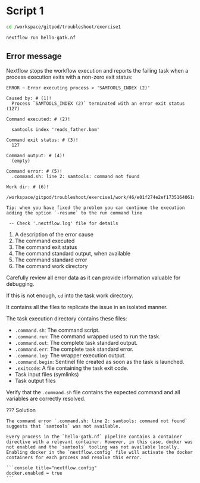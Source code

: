 
# Script 1

```bash
cd /workspace/gitpod/troubleshoot/exercise1
```

```bash
nextflow run hello-gatk.nf
```

## Error message

Nextflow stops the workflow execution and reports the failing task when a process execution exits with a non-zero exit status:

```
ERROR ~ Error executing process > 'SAMTOOLS_INDEX (2)'

Caused by: # (1)!
  Process `SAMTOOLS_INDEX (2)` terminated with an error exit status (127)

Command executed: # (2)!

  samtools index 'reads_father.bam'

Command exit status: # (3)!
  127

Command output: # (4)!
  (empty)

Command error: # (5)!
  .command.sh: line 2: samtools: command not found

Work dir: # (6)!
  /workspace/gitpod/troubleshoot/exercise1/work/46/e01f274e2ef1735164061d62c51169

Tip: when you have fixed the problem you can continue the execution adding the option `-resume` to the run command line

 -- Check '.nextflow.log' file for details
```

1. A description of the error cause
2. The command executed
3. The command exit status
4. The command standard output, when available
5. The command standard error
6. The command work directory

Carefully review all error data as it can provide information valuable for debugging.

If this is not enough, `cd` into the task work directory.

It contains all the files to replicate the issue in an isolated manner.

The task execution directory contains these files:

-   `.command.sh`: The command script.
-   `.command.run`: The command wrapped used to run the task.
-   `.command.out`: The complete task standard output.
-   `.command.err`: The complete task standard error.
-   `.command.log`: The wrapper execution output.
-   `.command.begin`: Sentinel file created as soon as the task is launched.
-   `.exitcode`: A file containing the task exit code.
-   Task input files (symlinks)
-   Task output files

Verify that the `.command.sh` file contains the expected command and all variables are correctly resolved.

??? Solution

    The command error `.command.sh: line 2: samtools: command not found` suggests that `samtools` was not available.

    Every process in the `hello-gatk.nf` pipeline contains a container directive with a relevant container. However, in this case, docker was not enabled and the `samtools` tooling was not available locally. Enabling docker in the `nextflow.config` file will activate the docker containers for each process and resolve this error.

    ```console title="nextflow.config"
    docker.enabled = true
    ```